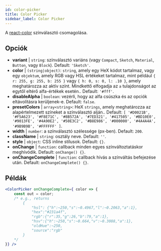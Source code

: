 ```yaml
---
id: color-picker
title: Color Picker
sidebar_label: Color Picker
---
```


A [react-color](https://casesandberg.github.io/react-color/) színválasztó csomagolása.

## Opciók

* __variant__ | `string`: színválasztó variáns (vagy `Compact`, `Sketch`, `Material`, `Button`, vagy `Block`). Default: `'Sketch'`.
* __color__ | `(string|object)`: `string`, amely egy HeX kódot tartalmaz, vagy egy `objektum`, amely RGB vagy HSL értékeket tartalmaz, mint például `{ r: 255, g: 255, b: 255 }` vagy `{ h: 0, s: 0, l: .10 }`, amely meghatározza az aktív színt. Mindkettő elfogadja az `a` tulajdonságot az egytől eltérő alfa-értékek esetén.. Default: `'#fff'`.
* __disableAlpha__ | `boolean`: vezérli, hogy az alfa csúszka és az opciók eltávolításra kerüljenek-e. Default: `false`.
* __presetColors__ | `array<string>`: HeX `strings`, amely meghatározza az alapértelmezett színeket a színválasztó alján.. Default: `[
  '#D0021B',
  '#F5A623',
  '#F8E71C',
  '#8B572A',
  '#7ED321',
  '#417505',
  '#BD10E0',
  '#9013FE',
  '#4A90E2',
  '#50E3C2',
  '#B8E986',
  '#000000',
  '#4A4A4A',
  '#9B9B9B',
  '#FFFFFF'
]`.
* __width__ | `number`: a színválasztó szélessége (px-ben). Default: `200`.
* __className__ | `string`: osztály neve. Default: `''`.
* __style__ | `object`: CSS inline stílusok. Default: `{}`.
* __onChange__ | `function`: callback minden egyes színváltoztatáskor meghívódik. Default: `onChange() {}`.
* __onChangeComplete__ | `function`: callback hívás a színváltás befejezése után. Default: `onChangeComplete() {}`.


## Példák

```jsx live
<ColorPicker onChangeComplete={ color => {
    const out = color;
    /* e.g., returns 
        {
            "hsl": {"h":~250,"s":~0.4967,"l":~0.2063,"a":1},
            "hex":"#231a4f",
            "rgb":{"r":35,"g":26,"b":79,"a":1},
            "hsv":{"h":~250,"s":~0.664,"v":~0.3088,"a":1},
            "oldHue":~250,
            "source":"rgb"
        }
    */
}} />
```

